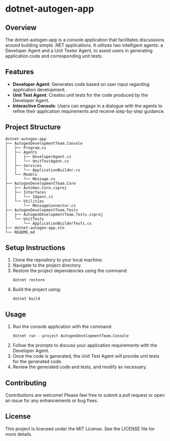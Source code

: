 # dotnet-autogen-app

## Overview
The dotnet-autogen-app is a console application that facilitates discussions around building simple .NET applications. It utilizes two intelligent agents: a Developer Agent and a Unit Tester Agent, to assist users in generating application code and corresponding unit tests.

## Features
- **Developer Agent**: Generates code based on user input regarding application development.
- **Unit Test Agent**: Creates unit tests for the code produced by the Developer Agent.
- **Interactive Console**: Users can engage in a dialogue with the agents to refine their application requirements and receive step-by-step guidance.

## Project Structure
```
dotnet-autogen-app
├── AutogenDevelopmentTeam.Console
│   ├── Program.cs
│   ├── Agents
│   │   ├── DeveloperAgent.cs
│   │   └── UnitTestAgent.cs
│   ├── Services
│   │   └── ApplicationBuilder.cs
│   └── Models
│       └── Message.cs
├── AutogenDevelopmentTeam.Core
│   ├── AutoGen.Core.csproj
│   ├── Interfaces
│   │   └── IAgent.cs
│   └── Utilities
│       └── MessageConnector.cs
├── AutogenDevelopmentTeam.Tests
│   ├── AutogenDevelopmentTeam.Tests.csproj
│   └── UnitTests
│       └── ApplicationBuilderTests.cs
├── dotnet-autogen-app.sln
└── README.md
```

## Setup Instructions
1. Clone the repository to your local machine.
2. Navigate to the project directory.
3. Restore the project dependencies using the command:
   ```
   dotnet restore
   ```
4. Build the project using:
   ```
   dotnet build
   ```

## Usage
1. Run the console application with the command:
   ```
   dotnet run --project AutogenDevelopmentTeam.Console
   ```
2. Follow the prompts to discuss your application requirements with the Developer Agent.
3. Once the code is generated, the Unit Test Agent will provide unit tests for the generated code.
4. Review the generated code and tests, and modify as necessary.

## Contributing
Contributions are welcome! Please feel free to submit a pull request or open an issue for any enhancements or bug fixes.

## License
This project is licensed under the MIT License. See the LICENSE file for more details.
